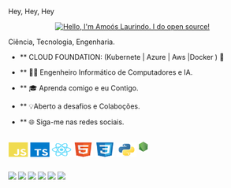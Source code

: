 Hey, Hey, Hey 
<p align="center"><a href="https://github.com/AmosAP"><img width="80%" alt="Hello, I'm Amoós Laurindo. I do open source!" src="./assets/gh-readme-header.png" /></a></p>


Ciência, Tecnologia, Engenharia.
- ** CLOUD FOUNDATION: (Kubernete | Azure | Aws |Docker ) 🚀

- ** 👩‍💻 Engenheiro Informático de Computadores e IA.
- ** 🎓 Aprenda comigo e eu Contigo.
- ** 💡Aberto a desafios e Colaboções.
- ** 🌐 Siga-me nas redes sociais.

<div style="display: inline_block"><br>
  <img align="center" alt="Amos-Js" height="30" width="40" src="https://raw.githubusercontent.com/devicons/devicon/master/icons/javascript/javascript-plain.svg">
  <img align="center" alt="Amos-Ts" height="30" width="40" src="https://raw.githubusercontent.com/devicons/devicon/master/icons/typescript/typescript-plain.svg">
  <img align="center" alt="Amos-React" height="30" width="40" src="https://raw.githubusercontent.com/devicons/devicon/master/icons/react/react-original.svg">
  <img align="center" alt="Amos-HTML" height="30" width="40" src="https://raw.githubusercontent.com/devicons/devicon/master/icons/html5/html5-original.svg">
  <img align="center" alt="Amos-CSS" height="30" width="40" src="https://raw.githubusercontent.com/devicons/devicon/master/icons/css3/css3-original.svg">
  <img align="center" alt="Amos-Python" height="30" width="40" src="https://raw.githubusercontent.com/devicons/devicon/master/icons/python/python-original.svg">
  <code><img height="20" alt="nodejs" src="https://raw.githubusercontent.com/github/explore/80688e429a7d4ef2fca1e82350fe8e3517d3494d/topics/nodejs/nodejs.png"></code>    
 
</div>

  
  ##
 
<div> 
  <a href="https://www.youtube.com/@amoslau796" target="_blank"><img src="https://img.shields.io/badge/YouTube-FF0000?style=for-the-badge&logo=youtube&logoColor=white" target="_blank"></a>
  <a href="https://www.instagram.com/nekumbi_nk/" target="_blank"><img src="https://img.shields.io/badge/-Instagram-%23E4405F?style=for-the-badge&logo=instagram&logoColor=white" target="_blank"></a>
 	<a href="https://https://bio.site/nekumbi99" target="_blank"><img src="https://img.shields.io/badge/Twitch-9146FF?style=for-the-badge&logo=twitch&logoColor=white" target="_blank"></a>
 <a href="laurinduamush" target="_blank"><img src="https://img.shields.io/badge/Discord-7289DA?style=for-the-badge&logo=discord&logoColor=white" target="_blank"></a> 
  <a href = "nekumbi99@gmail.com"><img src="https://img.shields.io/badge/-Gmail-%23333?style=for-the-badge&logo=gmail&logoColor=white" target="_blank"></a>
  <a href="https://www.linkedin.com/in/am%C3%B3s-laurindo-a79743245/" target="_blank"><img src="https://img.shields.io/badge/-LinkedIn-%230077B5?style=for-the-badge&logo=linkedin&logoColor=white" target="_blank"></a> 
  
</div>
